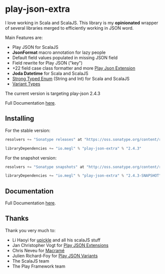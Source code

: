 play-json-extra
===============

I love working in Scala and ScalaJS. This library is my **opinionated** wrapper of several libraries merged to 
efficiently working in JSON word. 

Main Features are:

* Play JSON for ScalaJS 
* **JsonFormat** macro annotation for lazy people
* Default field values populated in missing JSON field
* Field rewrite for Play JSON ("key") 
* +22 field case class formatter and more [Play Json Extension](http://play-json-extra.megl.io/playjsonext.html)
* **Joda Datetime** for Scala and ScalaJS
* [Strong Typed Enum](http://play-json-extra.megl.io/macrame.html) (String and Int) for Scala and ScalaJS
* [Variant Types](http://play-json-extra.megl.io/variants.html)

The current version is targeting play-json 2.4.3 

Full Documentation [here](http://play-json-extra.megl.io).

## Installing

For the stable version:

```scala 
resolvers += "Sonatype releases" at "https://oss.sonatype.org/content/repositories/releases"

libraryDependencies += "io.megl" % "play-json-extra" % "2.4.3"
```


For the snapshot version:

```scala 
resolvers += "Sonatype snapshots" at "http://oss.sonatype.org/content/repositories/snapshots/"

libraryDependencies += "io.megl" % "play-json-extra" % "2.4.3-SNAPSHOT"
```

## Documentation

Full Documentation [here](http://play-json-extra.megl.io).

## Thanks

Thank you very much to:

* Li Haoyi for [upickle](https://github.com/lihaoyi/upickle-pprint) and all his scalaJS stuff
* Jan Christopher Vogt for [Play JSON Extensions](https://github.com/cvogt/play-json-extensions)
* Chris Neveu for [Macramé](https://github.com/ChrisNeveu/macrame)
* Julien Richard-Foy for [Play JSON Variants](https://github.com/julienrf/play-json-variants)
* The ScalaJS team
* The Play Framework team
